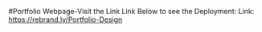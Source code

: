 #Portfolio Webpage-Visit the Link Link Below to see the Deployment:
Link: https://rebrand.ly/Portfolio-Design
